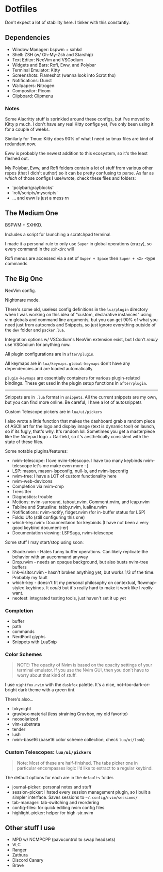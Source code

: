 # Dotfiles

Don't expect a lot of stability here. I tinker with this constantly.

## Dependencies

- Window Manager: bspwm + sxhkd
- Shell: ZSH (w/ Oh-My-Zsh and Starship)
- Text Editor: NeoVim and VSCodium
- Widgets and Bars: Rofi, Eww, and Polybar
- Terminal Emulator: Kitty
- Screenshots: Flameshot (wanna look into Scrot tho)
- Notifications: Dunst
- Wallpapers: Nitrogen
- Compositor: Picom
- Clipboard: Clipmenu

### Notes

Some Alacritty stuff is sprinkled around these configs, but I've moved to Kitty
p much. I don't have any real Kitty configs yet, I've only been using it for a couple
of weeks.

Similarly for Tmux: Kitty does 90% of what I need so tmux files are kind of
redundant now.

Eww is probably the newest addition to this ecosystem, so it's the least fleshed
out.

My Polybar, Eww, and Rofi folders contain a lot of stuff from various other
repos (that I didn't author) so it can be pretty confusing to parse. As far as
_which_ of those configs I use/wrote, check these files and folders:

- 'polybar/grayblocks'
- 'rofi/scripts/myscripts'
- ... and eww is just a mess rn

## The Medium One

BSPWM + SXHKD.

Includes a script for launching a scratchpad terminal.

I made it a personal rule to only use `Super` in global operations (crazy), so
every command in the `sxhkdrc` will

Rofi menus are accessed via a set of `Super + Space` then `Super + <X>` -type
commands.

## The Big One

NeoVim config.

Nightmare mode.

There's some old, useless config definitions in the `lua/plugin` directory when
I was working on this idea of "custom, declarative instances" using vim globals
and command line arguments, but you can get 90% of what you need just from autocmds
and Snippets, so just ignore everything outside of the `dev` folder and
`packer.lua`.

Integration options w/ VSCodium's NeoVim extension exist, but I don't _really_
use VSCodium for anything now.

All plugin configurations are in `after/plugin`.

All keymaps are in `lua/keymaps`. `global-keymaps` don't have any dependencies
and are loaded automatically.

`plugin-keymaps` are essentially containers for
various plugin-related bindings. These get used in the plugin setup
functions in `after/plugin`.

---

Snippets are in `.lua` format in `snippets`. All the current snippets are my
own, but you can find more online. Be careful, I have a lot of autosnippets

Custom Telescope pickers are in `lua/ui/pickers`

I also wrote a little function that makes the dashboard grab a random piece of
ASCII art for the logo and display image (text is dynamic too!) on launch, so if
its fugly, that's why. It's random lol. Sometimes you get a masterpiece like the
Notepad logo + Garfield, so it's aesthetically consistent with the state of
these files.

Some notable plugins/features:

- nvim-telescope: I love nvim-telescope. I have too many keybinds nvim-telescope
  let's me make even more : )
- LSP: mason, mason-lspconfig, null-ls, and nvim-lspconfig
- nvim-tree: I have a LOT of custom functionality here
- nvim-web-devicons
- Completion via nvim-cmp
- Treesitter
- Diagnostics: trouble
- Motions: nvim-surround, tabout.nvim, Comment.nvim, and leap.nvim
- Tabline and Statusline: tabby.nvim, lualine.nvim
- Notifications: nvim-notify, fidget.nvim (for in-buffer status for LSP)
- Folds: Ufo (still configuring this one)
- which-key.nvim: Documentaion for keybinds (I have not been a very good keybind
  document-er)
- Documentation viewing: LSPSaga, nvim-telescope

Some stuff I may start/stop using soon:

- Shade.nvim - Hates funny buffer operations. Can likely replicate the behavior
  with an aucommand anyway
- Drop.nvim - needs an opaque background, but also busts nvim-tree buffers
- link-visitor.nvim - hasn't broken anything yet, but works 1/3 of the time.
  Probably my fault
- which-key - doesn't fit my personal philosophy on contextual, flowmap-styled keybinds.
  It _could_ but it's really hard to make it work like I _really_ want.
- neotest: integrated testing tools, just haven't set it up yet

### Completion

- buffer
- path
- commands
- NerdFont glyphs
- Snippets with LuaSnip

### Color Schemes

> NOTE: The opacity of Nvim is based on the opacity settings of your terminal
> emulator. If you use the Nvim GUI, then you don't have to worry about that kind
> of stuff.

I use `nightfox.nvim` with the `duskfox` palette. It's a nice,
not-too-dark-or-bright dark theme with a green tint.

There's also...

- tokynight
- gruvbox-material (less straining Gruvbox, my old favorite)
- neosolarized
- vim-substrata
- tender
- lush
- nvim-base16 (base16 color scheme collection, check `lua/ui/look`)

### Custom Telescopes: `lua/ui/pickers`

> Note: Most of these are half-finished. The tabs picker one in particular encompasses
> logic I'd like to extract to a regular keybind.

The default options for each are in the `defaults` folder.

- journal-picker: personal notes and stuff
- session-picker: I hated every session management plugin, so I built a simpler
  interface. Saves sessions to `~/.config/nvim/sessions/`
- tab-manager: tab-switching and reordering
- config-files: for quick editing nvim config files
- highlight-picker: helper for high-str.nvim

## Other stuff I use

- MPD w/ NCMPCPP (pavucontrol to swap headsets)
- VLC
- Ranger
- Zathura
- Discord Canary
- Brave

